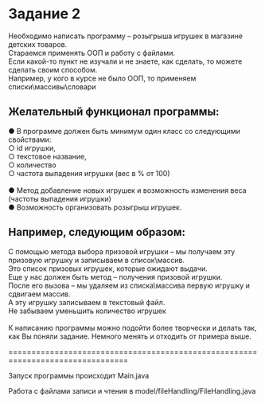 # Задание 2
 
Необходимо написать программу – розыгрыша игрушек в магазине детских товаров.</br>
Стараемся применять ООП и работу с файлами.</br>
Если какой-то пункт не изучали и не знаете, как сделать, то можете сделать своим способом.</br>
Например, у кого в курсе не было ООП, то применяем списки\массивы\словари</br>
## Желательный функционал программы:
●	В программе должен быть минимум один класс со следующими свойствами: </br>
○	id игрушки,</br>
○	текстовое название,</br>
○	количество</br>
○	частота выпадения игрушки (вес в % от 100)</br>
</br>
●	Метод добавление новых игрушек и возможность изменения веса (частоты выпадения игрушки)</br>
●	Возможность организовать розыгрыш игрушек.</br>
## Например, следующим образом:
С помощью метода выбора призовой игрушки – мы получаем эту призовую игрушку и записываем в список\массив.</br>
Это список призовых игрушек, которые ожидают выдачи.</br>
Еще у нас должен быть метод – получения призовой игрушки.</br>
После его вызова – мы удаляем из списка\массива первую игрушку и сдвигаем массив.</br>
А эту игрушку записываем в текстовый файл.</br>
Не забываем уменьшить количество игрушек</br>
</br>
К написанию программы можно подойти более творчески и делать так, как Вы поняли задание. Немного менять и отходить от примера выше.</br>

================================================================================

Запуск программы происходит Main.java

Работа с файлами записи и чтения в model/fileHandling/FileHandling.java
